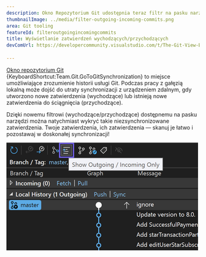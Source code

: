 ```yaml
---
description: Okno Repozytorium Git udostępnia teraz filtr na pasku narzędzi pozwalający wyświetlić tylko zatwierdzenia wychodzące/przychodzące.
thumbnailImage: ../media/filter-outgoing-incoming-commits.png
area: Git tooling
featureId: filteroutgoingincomingcommits
title: Wyświetlanie zatwierdzeń wychodzących/przychodzących
devComUrl: https://developercommunity.visualstudio.com/t/The-Git-View-Branch-Outgoing-Commits-sec/10720545

---
```



[Okno repozytorium Git](vscmd://Team.Git.GoToGitSynchronization) {KeyboardShortcut:Team.Git.GoToGitSynchronization} to miejsce umożliwiające zrozumienie historii usługi Git. Podczas pracy z gałęzią lokalną może dojść do utraty synchronizacji z urządzeniem zdalnym, gdy utworzono nowe zatwierdzenia (wychodzące) lub istnieją nowe zatwierdzenia do ściągnięcia (przychodzące).

Dzięki nowemu filtrowi (wychodzące/przychodzące) dostępnemu na pasku narzędzi można natychmiast wykryć takie niezsynchronizowane zatwierdzenia. Twoje zatwierdzenia, ich zatwierdzenia — skanuj je łatwo i pozostawaj w doskonałej synchronizacji!

![Pokazywanie przycisku paska narzędzi Tylko wychodzące/przychodzące](../media/filter-outgoing-incoming-commits.png)
